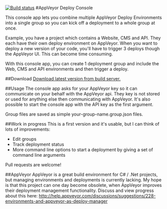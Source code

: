 [![Build status](https://ci.appveyor.com/api/projects/status/nroo8lnhdvft0jc0?svg=true)](https://ci.appveyor.com/project/michielpost/appveyordeployconsole)
#AppVeyor Deploy Console

This console app lets you combine multiple AppVeyor Deploy Environments into a single group so you can kick off a deployment to a whole group at once.

Example, you have a project which contains a Website, CMS and API.
They each have their own deploy environment on AppVeyor. When you want to deploy a new version of your code, you'll have to trigger 3 deploys though the AppVeyor UI. This can become time consuming.

With this console app, you can create 1 deployment group and include the Web, CMS and API environments and then trigger a deploy.

##Download
[Download latest version from build server.](https://ci.appveyor.com/project/michielpost/appveyordeployconsole/build/artifacts)

##Usage
The console app asks for your AppVeyor key so it can communicate on your behalf with the AppVeyor api.
They key is not stored or used for anything else then communicating with AppVeyor.
It's also possible to start the console app with the API key as the first argument.

Group files are saved as simple your-group-name.group.json files.

##Work in progress
This is a first version and it's usable, but I can think of lots of improvements:
- Edit groups
- Track deployment status
- More command line options to start a deployment by giving a set of command line arguments 

Pull requests are welcome!

##AppVeyor
AppVeyor is a great build environment for C# / .Net projects, but managing environments and deployments is currently lacking. My hope is that this project can one day become obsolete, when AppVeyor improves their deployment management functionality.
Discuss and view progress about this here: http://help.appveyor.com/discussions/suggestions/228-environments-and-appveyor-as-deploy-manager
